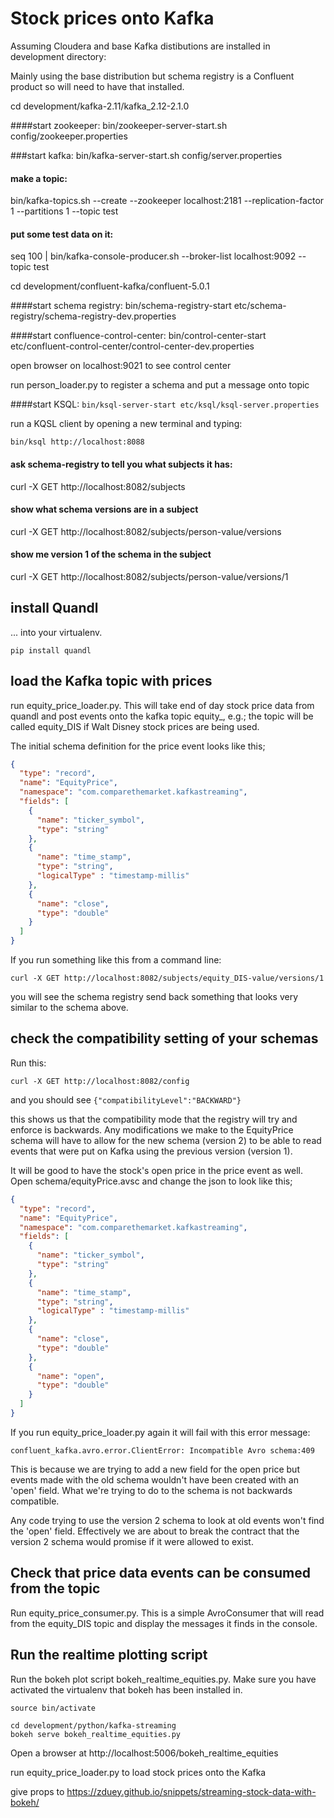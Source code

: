 # Stock prices onto Kafka
Assuming Cloudera and base Kafka distibutions are installed in development directory:

Mainly using the base distribution but schema registry is a Confluent product so will need 
to have that installed.

cd development/kafka-2.11/kafka_2.12-2.1.0

####start zookeeper:
bin/zookeeper-server-start.sh config/zookeeper.properties

###start kafka:
bin/kafka-server-start.sh config/server.properties



#### make a topic:
bin/kafka-topics.sh --create --zookeeper localhost:2181 --replication-factor 1 --partitions 1 --topic test

#### put some test data on it:
seq 100 | bin/kafka-console-producer.sh --broker-list localhost:9092 --topic test


cd development/confluent-kafka/confluent-5.0.1

####start schema registry:
bin/schema-registry-start etc/schema-registry/schema-registry-dev.properties


####start confluence-control-center:
bin/control-center-start etc/confluent-control-center/control-center-dev.properties

open browser on localhost:9021 to see control center

run person_loader.py to register a schema and put a message onto topic 


####start KSQL:
````bin/ksql-server-start etc/ksql/ksql-server.properties````

run a KQSL client by opening a new terminal and typing: 

````bin/ksql http://localhost:8088````


#### ask schema-registry to tell you what subjects it has:
curl -X GET http://localhost:8082/subjects
#### show what schema versions are in a subject
curl -X GET http://localhost:8082/subjects/person-value/versions
#### show me version 1 of the schema in the subject
curl -X GET http://localhost:8082/subjects/person-value/versions/1

## install Quandl
... into your virtualenv.  
```
pip install quandl
```

## load the Kafka topic with prices
run equity_price_loader.py.  This will take end of day stock price data from 
quandl and post events onto the kafka topic equity_<stock ticker>, e.g.; the topic 
will be called equity_DIS if Walt Disney stock prices are being used. 

The initial schema definition for the price event looks like this;

```json
{
  "type": "record",
  "name": "EquityPrice",
  "namespace": "com.comparethemarket.kafkastreaming",
  "fields": [
    {
      "name": "ticker_symbol",
      "type": "string"
    },
    {
      "name": "time_stamp",
      "type": "string",
      "logicalType" : "timestamp-millis"
    },
    {
      "name": "close",
      "type": "double"
    }
  ]
}
```
If you run something like this from a command line:
```
curl -X GET http://localhost:8082/subjects/equity_DIS-value/versions/1
```
you will see the schema registry send back something that looks very similar to the schema above.  

## check the compatibility setting of your schemas
Run this:
```
curl -X GET http://localhost:8082/config
```

and you should see
```{"compatibilityLevel":"BACKWARD"}```

this shows us that the compatibility mode that the registry will try and enforce is backwards.
Any modifications we make to the EquityPrice schema will have to allow for the new schema (version 2) 
to be able to read events that were put on Kafka using the previous version (version 1).

It will be good to have the stock's open price in the price event as well.  Open schema/equityPrice.avsc
and change the json to look like this;

```json
{
  "type": "record",
  "name": "EquityPrice",
  "namespace": "com.comparethemarket.kafkastreaming",
  "fields": [
    {
      "name": "ticker_symbol",
      "type": "string"
    },
    {
      "name": "time_stamp",
      "type": "string",
      "logicalType" : "timestamp-millis"
    },
    {
      "name": "close",
      "type": "double"
    },
    {
      "name": "open",
      "type": "double"
    }
  ]
}
```

If you run equity_price_loader.py again it will fail with this error message:
```
confluent_kafka.avro.error.ClientError: Incompatible Avro schema:409
```

This is because we are trying to add a new field for the open price but events made with
the old schema wouldn't have been created with an 'open' field.  What we're trying to
 do to the schema is not backwards compatible.

Any code trying to use the version 2 schema to look at old events won't find the 
'open' field.  Effectively we are about to break the contract 
that the version 2 schema would promise if it were allowed to exist.

## Check that price data events can be consumed from the topic
Run equity_price_consumer.py.  This is a simple AvroConsumer that will read from the equity_DIS topic and display 
the messages it finds in the console.

## Run the realtime plotting script
Run the bokeh plot script bokeh_realtime_equities.py.  Make sure you have activated 
the virtualenv that bokeh has been installed in.
``` cd virtual_envs/py_3_6_2
source bin/activate

cd development/python/kafka-streaming
bokeh serve bokeh_realtime_equities.py 
```
Open a browser at http://localhost:5006/bokeh_realtime_equities

run equity_price_loader.py to load stock prices onto the Kafka



give props to 
https://zduey.github.io/snippets/streaming-stock-data-with-bokeh/


